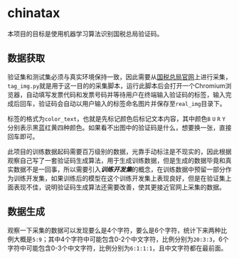 # chinatax
本项目的目标是使用机器学习算法识别国税总局验证码。

## 数据获取
验证集和测试集必须与真实环境保持一致，因此需要从[国税总局官网](https://inv-veri.chinatax.gov.cn)上进行采集，`tag_img.py`就是用于这一目的的采集脚本，运行此脚本后会打开一个Chromium浏览器，自动填写发票代码和发票号码并等待用户在终端输入验证码的标签，输入完成后回车，验证码会自动以用户输入的标签命名图片并保存至`real_img`目录下。

标签的格式为`color_text`，也就是先标记颜色后标记文本内容，其中颜色`B` `U` `R` `Y`分别表示黑蓝红黄四种颜色。如果看不出图中的验证码是什么，想要换一张，直接回车即可。

此项目的训练数据起码需要百万级别的数据，光靠手动标注是不现实的，因此根据观察自己写了一套验证码生成算法，用于生成训练数据，但是生成的数据毕竟和真实数据不是一回事，所以需要引入***训练开发集***的概念，在训练数据中预留一部分作为训练开发集，如果训练后的模型在这个训练开发集上表现良好，但是在验证集上面表现不佳，说明验证码生成算法还需要改善，使其更接近官网上采集的数据。

## 数据生成
观察一下采集的数据可以发现要么是4个字符，要么是6个字符，统计下来两种比例大概是`5:9`；其中4个字符中可能包含0-2个中文字符，比例分别为`20:3:3`，6个字符中可能包含0-3个中文字符，比例分别为`6:1:1:1`，且中文字符都在最前面。